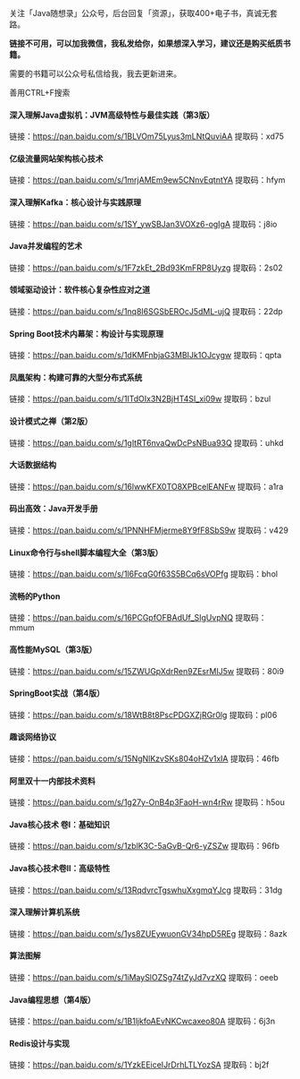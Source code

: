 关注「Java随想录」公众号，后台回复「资源」，获取400+电子书，真诚无套路。

**链接不可用，可以加我微信，我私发给你，如果想深入学习，建议还是购买纸质书籍。**

需要的书籍可以公众号私信给我，我去更新进来。

善用CTRL+F搜索

#### 深入理解Java虚拟机：JVM高级特性与最佳实践（第3版）

链接：https://pan.baidu.com/s/1BLVOm75Lyus3mLNtQuviAA 
提取码：xd75

#### 亿级流量网站架构核心技术

链接：https://pan.baidu.com/s/1mrjAMEm9ew5CNnvEqtntYA 
提取码：hfym

#### 深入理解Kafka：核心设计与实践原理

链接：https://pan.baidu.com/s/1SY_ywSBJan3VOXz6-ogIgA 
提取码：j8io

#### Java并发编程的艺术

链接：https://pan.baidu.com/s/1F7zkEt_2Bd93KmFRP8Uyzg 
提取码：2s02

#### 领域驱动设计：软件核心复杂性应对之道

链接：https://pan.baidu.com/s/1nq8I6SGSbEROcJ5dML-ujQ 
提取码：22dp

#### Spring Boot技术内幕架：构设计与实现原理

链接：https://pan.baidu.com/s/1dKMFnbjaG3MBIJk1OJcygw 
提取码：qpta

#### 凤凰架构：构建可靠的大型分布式系统

链接：https://pan.baidu.com/s/1ITdOIx3N2BjHT4SI_xi09w 
提取码：bzul

#### 设计模式之禅（第2版）

链接：https://pan.baidu.com/s/1gItRT6nvaQwDcPsNBua93Q 
提取码：uhkd

#### 大话数据结构

链接：https://pan.baidu.com/s/16lwwKFX0TO8XPBcelEANFw 
提取码：a1ra

#### 码出高效：Java开发手册

链接：https://pan.baidu.com/s/1PNNHFMjerme8Y9fF8SbS9w 
提取码：v429

#### Linux命令行与shell脚本编程大全（第3版）

链接：https://pan.baidu.com/s/1l6FcqG0f63S5BCq6sVOPfg 
提取码：bhol

#### 流畅的Python

链接：https://pan.baidu.com/s/16PCGpfOFBAdUf_SIgUvpNQ 
提取码：mmum

#### 高性能MySQL（第3版）

链接：https://pan.baidu.com/s/15ZWUGpXdrRen9ZEsrMIJ5w 
提取码：80i9

#### SpringBoot实战（第4版）

链接：https://pan.baidu.com/s/18WtB8t8PscPDGXZjRGr0lg 
提取码：pl06

#### 趣谈网络协议

链接：https://pan.baidu.com/s/15NgNlKzvSKs804oHZv1xIA 
提取码：46fb

#### 阿里双十一内部技术资料

链接：https://pan.baidu.com/s/1g27y-OnB4p3FaoH-wn4rRw 
提取码：h5ou

#### Java核心技术 卷I：基础知识

链接：https://pan.baidu.com/s/1zblK3C-5aGvB-Qr6-yZSZw 
提取码：96fb

#### Java核心技术卷II：高级特性

链接：https://pan.baidu.com/s/13RqdvrcTgswhuXxgmqYJcg 
提取码：31dg

#### 深入理解计算机系统

链接：https://pan.baidu.com/s/1ys8ZUEywuonGV34hpD5REg 
提取码：8azk

#### 算法图解

链接：https://pan.baidu.com/s/1iMaySlOZSg74tZyJd7vzXQ 
提取码：oeeb

#### Java编程思想（第4版）

链接：https://pan.baidu.com/s/1B1ljkfoAEvNKCwcaxeo80A 
提取码：6j3n

#### Redis设计与实现

链接：https://pan.baidu.com/s/1YzkEEiceIJrDrhLTLYozSA 
提取码：bj2f
